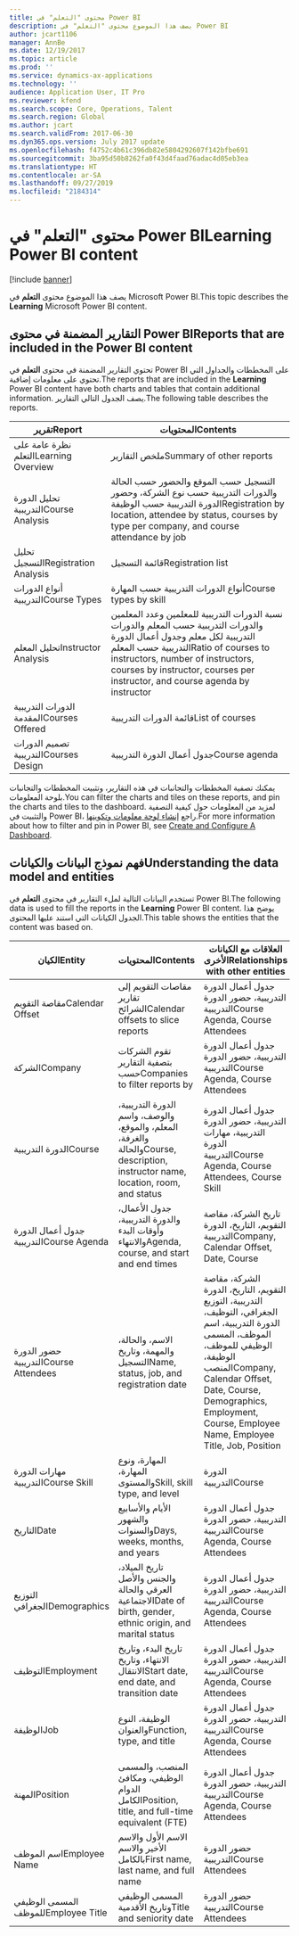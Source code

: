 ```yaml
---
title: محتوى "التعلم" في Power BI
description: يصف هذا الموضوع محتوى "التعلم" في Power BI
author: jcart1106
manager: AnnBe
ms.date: 12/19/2017
ms.topic: article
ms.prod: ''
ms.service: dynamics-ax-applications
ms.technology: ''
audience: Application User, IT Pro
ms.reviewer: kfend
ms.search.scope: Core, Operations, Talent
ms.search.region: Global
ms.author: jcart
ms.search.validFrom: 2017-06-30
ms.dyn365.ops.version: July 2017 update
ms.openlocfilehash: f4752c4b61c396db82e5804292607f142bfbe691
ms.sourcegitcommit: 3ba95d50b8262fa0f43d4faad76adac4d05eb3ea
ms.translationtype: HT
ms.contentlocale: ar-SA
ms.lasthandoff: 09/27/2019
ms.locfileid: "2184314"
---
```

# <a name="learning-power-bi-content"></a><span data-ttu-id="4c3ce-103">محتوى "التعلم" في Power BI</span><span class="sxs-lookup"><span data-stu-id="4c3ce-103">Learning Power BI content</span></span>

[!include [banner](../includes/banner.md)]

<span data-ttu-id="4c3ce-104">يصف هذا الموضوع محتوى **التعلم** في Microsoft Power BI.</span><span class="sxs-lookup"><span data-stu-id="4c3ce-104">This topic describes the **Learning** Microsoft Power BI content.</span></span>

## <a name="reports-that-are-included-in-the-power-bi-content"></a><span data-ttu-id="4c3ce-105">التقارير المضمنة في محتوى Power BI</span><span class="sxs-lookup"><span data-stu-id="4c3ce-105">Reports that are included in the Power BI content</span></span>

<span data-ttu-id="4c3ce-106">تحتوي التقارير المضمنة في محتوى **التعلم** في Power BI على المخططات والجداول التي تحتوي على معلومات إضافية.</span><span class="sxs-lookup"><span data-stu-id="4c3ce-106">The reports that are included in the **Learning** Power BI content have both charts and tables that contain additional information.</span></span> <span data-ttu-id="4c3ce-107">يصف الجدول التالي التقارير.</span><span class="sxs-lookup"><span data-stu-id="4c3ce-107">The following table describes the reports.</span></span>

| <span data-ttu-id="4c3ce-108">تقرير</span><span class="sxs-lookup"><span data-stu-id="4c3ce-108">Report</span></span>                | <span data-ttu-id="4c3ce-109">المحتويات</span><span class="sxs-lookup"><span data-stu-id="4c3ce-109">Contents</span></span> |
|-----------------------|----------|
| <span data-ttu-id="4c3ce-110">نظرة عامة على التعلم</span><span class="sxs-lookup"><span data-stu-id="4c3ce-110">Learning Overview</span></span>     | <span data-ttu-id="4c3ce-111">ملخص التقارير</span><span class="sxs-lookup"><span data-stu-id="4c3ce-111">Summary of other reports</span></span> |
| <span data-ttu-id="4c3ce-112">تحليل الدورة التدريبية</span><span class="sxs-lookup"><span data-stu-id="4c3ce-112">Course Analysis</span></span>       | <span data-ttu-id="4c3ce-113">التسجيل حسب الموقع والحضور حسب الحالة والدورات التدريبية حسب نوع الشركة، وحضور الدورة التدريبية حسب الوظيفة</span><span class="sxs-lookup"><span data-stu-id="4c3ce-113">Registration by location, attendee by status, courses by type per company, and course attendance by job</span></span> |
| <span data-ttu-id="4c3ce-114">تحليل التسجيل</span><span class="sxs-lookup"><span data-stu-id="4c3ce-114">Registration Analysis</span></span> | <span data-ttu-id="4c3ce-115">قائمة التسجيل</span><span class="sxs-lookup"><span data-stu-id="4c3ce-115">Registration list</span></span> |
| <span data-ttu-id="4c3ce-116">أنواع الدورات التدريبية</span><span class="sxs-lookup"><span data-stu-id="4c3ce-116">Course Types</span></span>          | <span data-ttu-id="4c3ce-117">أنواع الدورات التدريبية حسب المهارة</span><span class="sxs-lookup"><span data-stu-id="4c3ce-117">Course types by skill</span></span> |
| <span data-ttu-id="4c3ce-118">تحليل المعلم‬</span><span class="sxs-lookup"><span data-stu-id="4c3ce-118">Instructor Analysis</span></span>   | <span data-ttu-id="4c3ce-119">نسبة الدورات التدريبية للمعلمين وعدد المعلمين والدورات التدريبية حسب المعلم والدورات التدريبية لكل معلم وجدول أعمال الدورة التدريبية حسب المعلم</span><span class="sxs-lookup"><span data-stu-id="4c3ce-119">Ratio of courses to instructors, number of instructors, courses by instructor, courses per instructor, and course agenda by instructor</span></span> |
| <span data-ttu-id="4c3ce-120">الدورات التدريبية المقدمة</span><span class="sxs-lookup"><span data-stu-id="4c3ce-120">Courses Offered</span></span>       | <span data-ttu-id="4c3ce-121">قائمة الدورات التدريبية</span><span class="sxs-lookup"><span data-stu-id="4c3ce-121">List of courses</span></span> |
| <span data-ttu-id="4c3ce-122">تصميم الدورات التدريبية</span><span class="sxs-lookup"><span data-stu-id="4c3ce-122">Courses Design</span></span>        | <span data-ttu-id="4c3ce-123">جدول أعمال الدورة التدريبية</span><span class="sxs-lookup"><span data-stu-id="4c3ce-123">Course agenda</span></span> |

<span data-ttu-id="4c3ce-124">يمكنك تصفية المخططات والتجانبات في هذه التقارير، وتثبيت المخططات والتجانبات بلوحة المعلومات.</span><span class="sxs-lookup"><span data-stu-id="4c3ce-124">You can filter the charts and tiles on these reports, and pin the charts and tiles to the dashboard.</span></span> <span data-ttu-id="4c3ce-125">لمزيد من المعلومات حول كيفية التصفية والتثبيت في Power BI، راجع [إنشاء لوحة معلومات وتكوينها](https://powerbi.microsoft.com/guided-learning/powerbi-learning-4-2-create-configure-dashboards).</span><span class="sxs-lookup"><span data-stu-id="4c3ce-125">For more information about how to filter and pin in Power BI, see [Create and Configure A Dashboard](https://powerbi.microsoft.com/guided-learning/powerbi-learning-4-2-create-configure-dashboards).</span></span>

## <a name="understanding-the-data-model-and-entities"></a><span data-ttu-id="4c3ce-126">فهم نموذج البيانات والكيانات</span><span class="sxs-lookup"><span data-stu-id="4c3ce-126">Understanding the data model and entities</span></span>

<span data-ttu-id="4c3ce-127">تستخدم البيانات التالية لملء التقارير في محتوى **التعلم** في Power BI.</span><span class="sxs-lookup"><span data-stu-id="4c3ce-127">The following data is used to fill the reports in the **Learning** Power BI content.</span></span> <span data-ttu-id="4c3ce-128">يوضح هذا الجدول الكيانات التي استند عليها المحتوى.</span><span class="sxs-lookup"><span data-stu-id="4c3ce-128">This table shows the entities that the content was based on.</span></span>

| <span data-ttu-id="4c3ce-129">الكيان</span><span class="sxs-lookup"><span data-stu-id="4c3ce-129">Entity</span></span>           | <span data-ttu-id="4c3ce-130">المحتويات</span><span class="sxs-lookup"><span data-stu-id="4c3ce-130">Contents</span></span>                                                         | <span data-ttu-id="4c3ce-131">العلاقات مع الكيانات الأخرى</span><span class="sxs-lookup"><span data-stu-id="4c3ce-131">Relationships with other entities</span></span> |
|------------------|------------------------------------------------------------------|-----------------------------------|
| <span data-ttu-id="4c3ce-132">مقاصة التقويم</span><span class="sxs-lookup"><span data-stu-id="4c3ce-132">Calendar Offset</span></span>  | <span data-ttu-id="4c3ce-133">مقاصات التقويم إلى تقارير الشرائح</span><span class="sxs-lookup"><span data-stu-id="4c3ce-133">Calendar offsets to slice reports</span></span>                                | <span data-ttu-id="4c3ce-134">جدول أعمال الدورة التدريبية، حضور الدورة التدريبية</span><span class="sxs-lookup"><span data-stu-id="4c3ce-134">Course Agenda, Course Attendees</span></span> |
| <span data-ttu-id="4c3ce-135">الشركة</span><span class="sxs-lookup"><span data-stu-id="4c3ce-135">Company</span></span>          | <span data-ttu-id="4c3ce-136">تقوم الشركات بتصفية التقارير حسب</span><span class="sxs-lookup"><span data-stu-id="4c3ce-136">Companies to filter reports by</span></span>                                   | <span data-ttu-id="4c3ce-137">جدول أعمال الدورة التدريبية، حضور الدورة التدريبية</span><span class="sxs-lookup"><span data-stu-id="4c3ce-137">Course Agenda, Course Attendees</span></span> |
| <span data-ttu-id="4c3ce-138">الدورة التدريبية</span><span class="sxs-lookup"><span data-stu-id="4c3ce-138">Course</span></span>           | <span data-ttu-id="4c3ce-139">الدورة التدريبية، والوصف، واسم المعلم، والموقع، والغرفة، والحالة</span><span class="sxs-lookup"><span data-stu-id="4c3ce-139">Course, description, instructor name, location, room, and status</span></span> | <span data-ttu-id="4c3ce-140">جدول أعمال الدورة التدريبية، حضور الدورة التدريبية، مهارات الدورة التدريبية</span><span class="sxs-lookup"><span data-stu-id="4c3ce-140">Course Agenda, Course Attendees, Course Skill</span></span> |
| <span data-ttu-id="4c3ce-141">جدول أعمال الدورة التدريبية</span><span class="sxs-lookup"><span data-stu-id="4c3ce-141">Course Agenda</span></span>    | <span data-ttu-id="4c3ce-142">جدول الأعمال، والدورة التدريبية، وأوقات البدء والانتهاء</span><span class="sxs-lookup"><span data-stu-id="4c3ce-142">Agenda, course, and start and end times</span></span>                          | <span data-ttu-id="4c3ce-143">تاريخ الشركة، مقاصة التقويم، التاريخ، الدورة التدريبية</span><span class="sxs-lookup"><span data-stu-id="4c3ce-143">Company, Calendar Offset, Date, Course</span></span> |
| <span data-ttu-id="4c3ce-144">حضور الدورة التدريبية</span><span class="sxs-lookup"><span data-stu-id="4c3ce-144">Course Attendees</span></span> | <span data-ttu-id="4c3ce-145">الاسم، والحالة، والمهمة، وتاريخ التسجيل</span><span class="sxs-lookup"><span data-stu-id="4c3ce-145">Name, status, job, and registration date</span></span>                         | <span data-ttu-id="4c3ce-146">الشركة، مقاصة التقويم، التاريخ، الدورة التدريبية، التوزيع الجغرافي، التوظيف، الدورة التدريبية، اسم الموظف، المسمى الوظيفي للموظف، الوظيفة، المنصب</span><span class="sxs-lookup"><span data-stu-id="4c3ce-146">Company, Calendar Offset, Date, Course, Demographics, Employment, Course, Employee Name, Employee Title, Job, Position</span></span> |
| <span data-ttu-id="4c3ce-147">مهارات الدورة التدريبية</span><span class="sxs-lookup"><span data-stu-id="4c3ce-147">Course Skill</span></span>     | <span data-ttu-id="4c3ce-148">المهارة، ونوع المهارة، والمستوى</span><span class="sxs-lookup"><span data-stu-id="4c3ce-148">Skill, skill type, and level</span></span>                                     | <span data-ttu-id="4c3ce-149">الدورة التدريبية</span><span class="sxs-lookup"><span data-stu-id="4c3ce-149">Course</span></span> |
| <span data-ttu-id="4c3ce-150">التاريخ</span><span class="sxs-lookup"><span data-stu-id="4c3ce-150">Date</span></span>             | <span data-ttu-id="4c3ce-151">الأيام والأسابيع والشهور والسنوات</span><span class="sxs-lookup"><span data-stu-id="4c3ce-151">Days, weeks, months, and years</span></span>                                   | <span data-ttu-id="4c3ce-152">جدول أعمال الدورة التدريبية، حضور الدورة التدريبية</span><span class="sxs-lookup"><span data-stu-id="4c3ce-152">Course Agenda, Course Attendees</span></span> |
| <span data-ttu-id="4c3ce-153">التوزيع الجغرافي</span><span class="sxs-lookup"><span data-stu-id="4c3ce-153">Demographics</span></span>     | <span data-ttu-id="4c3ce-154">تاريخ الميلاد، والجنس والأصل العرقي والحالة الاجتماعية</span><span class="sxs-lookup"><span data-stu-id="4c3ce-154">Date of birth, gender, ethnic origin, and marital status</span></span>         | <span data-ttu-id="4c3ce-155">جدول أعمال الدورة التدريبية، حضور الدورة التدريبية</span><span class="sxs-lookup"><span data-stu-id="4c3ce-155">Course Agenda, Course Attendees</span></span> |
| <span data-ttu-id="4c3ce-156">التوظيف</span><span class="sxs-lookup"><span data-stu-id="4c3ce-156">Employment</span></span>       | <span data-ttu-id="4c3ce-157">تاريخ البدء، وتاريخ الانتهاء، وتاريخ الانتقال</span><span class="sxs-lookup"><span data-stu-id="4c3ce-157">Start date, end date, and transition date</span></span>                        | <span data-ttu-id="4c3ce-158">جدول أعمال الدورة التدريبية، حضور الدورة التدريبية</span><span class="sxs-lookup"><span data-stu-id="4c3ce-158">Course Agenda, Course Attendees</span></span> |
| <span data-ttu-id="4c3ce-159">الوظيفة</span><span class="sxs-lookup"><span data-stu-id="4c3ce-159">Job</span></span>              | <span data-ttu-id="4c3ce-160">الوظيفة، النوع والعنوان</span><span class="sxs-lookup"><span data-stu-id="4c3ce-160">Function, type, and title</span></span>                                        | <span data-ttu-id="4c3ce-161">جدول أعمال الدورة التدريبية، حضور الدورة التدريبية</span><span class="sxs-lookup"><span data-stu-id="4c3ce-161">Course Agenda, Course Attendees</span></span> |
| <span data-ttu-id="4c3ce-162">المهنة</span><span class="sxs-lookup"><span data-stu-id="4c3ce-162">Position</span></span>         | <span data-ttu-id="4c3ce-163">المنصب، والمسمى الوظيفي، ومكافئ الدوام الكامل‬</span><span class="sxs-lookup"><span data-stu-id="4c3ce-163">Position, title, and full-time equivalent (FTE)</span></span>                  | <span data-ttu-id="4c3ce-164">جدول أعمال الدورة التدريبية، حضور الدورة التدريبية</span><span class="sxs-lookup"><span data-stu-id="4c3ce-164">Course Agenda, Course Attendees</span></span> |
| <span data-ttu-id="4c3ce-165">اسم الموظف</span><span class="sxs-lookup"><span data-stu-id="4c3ce-165">Employee Name</span></span>    | <span data-ttu-id="4c3ce-166">الاسم الأول والاسم الأخير والاسم بالكامل</span><span class="sxs-lookup"><span data-stu-id="4c3ce-166">First name, last name, and full name</span></span>                             | <span data-ttu-id="4c3ce-167">حضور الدورة التدريبية</span><span class="sxs-lookup"><span data-stu-id="4c3ce-167">Course Attendees</span></span> |
| <span data-ttu-id="4c3ce-168">المسمى الوظيفي للموظف</span><span class="sxs-lookup"><span data-stu-id="4c3ce-168">Employee Title</span></span>   | <span data-ttu-id="4c3ce-169">المسمى الوظيفي وتاريخ الأقدمية</span><span class="sxs-lookup"><span data-stu-id="4c3ce-169">Title and seniority date</span></span>                                         | <span data-ttu-id="4c3ce-170">حضور الدورة التدريبية</span><span class="sxs-lookup"><span data-stu-id="4c3ce-170">Course Attendees</span></span> |
